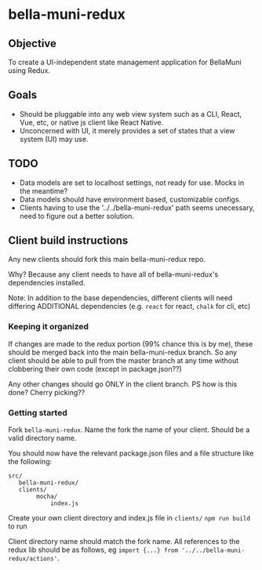 # bella-muni-redux

## Objective
To create a UI-independent state management application for BellaMuni using Redux.

## Goals
- Should be pluggable into any web view system such as a CLI, React, Vue, etc, or native js client like React Native.
- Unconcerned with UI, it merely provides a set of states that a view system (UI) may use.

## TODO
- Data models are set to localhost settings, not ready for use. Mocks in the meantime?
- Data models should have environment based, customizable configs.
- Clients having to use the '../../bella-muni-redux' path seems unecessary, need to figure out a better solution.

## Client build instructions
Any new clients should fork this main bella-muni-redux repo.

Why? Because any client needs to have all of bella-muni-redux's dependencies installed.

Note: In addition to the base dependencies, different clients will need differing ADDITIONAL dependencies (e.g. `react` for react, `chalk` for cli, etc)

### Keeping it organized
If changes are made to the redux portion (99% chance this is by me), these should be merged back into the main bella-muni-redux branch. So any client should be able to pull from the master branch at any time without clobbering their own code (except in package.json??)

Any other changes should go ONLY in the client branch.
PS how is this done? Cherry picking??

### Getting started
Fork `bella-muni-redux`. Name the fork the name of your client. Should be a valid directory name.

You should now have the relevant package.json files and a file structure like the following:
```
src/
   bella-muni-redux/
   clients/
        mocha/
            index.js
```
    
Create your own client directory and index.js file in `clients/`
`npm run build` to run

Client directory name should match the fork name.
All references to the redux lib should be as follows, eg `import {...} from '../../bella-muni-redux/actions'`.
